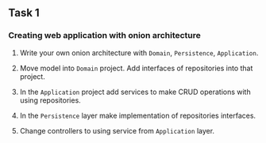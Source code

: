 ## Task 1

### Creating web application with onion architecture

1. Write your own onion architecture with `Domain`, `Persistence`, `Application`.

2. Move model into `Domain` project. Add interfaces of repositories into that project.

3. In the `Application` project add services to make CRUD operations with using repositories.

4. In the `Persistence` layer make implementation of repositories interfaces.

5. Change controllers to using service from `Application` layer.
